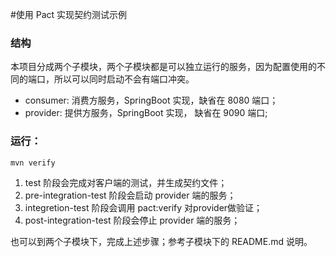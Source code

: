 #使用 Pact 实现契约测试示例

### 结构
本项目分成两个子模块，两个子模块都是可以独立运行的服务，因为配置使用的不同的端口，所以可以同时启动不会有端口冲突。

- consumer: 消费方服务，SpringBoot 实现，缺省在 8080 端口；
- provider: 提供方服务，SpringBoot 实现， 缺省在 9090 端口;


### 运行：
``` 
mvn verify
```
1. test 阶段会完成对客户端的测试，并生成契约文件；
2. pre-integration-test 阶段会启动 provider 端的服务；
3. integretion-test 阶段会调用 pact:verify 对provider做验证；
4. post-integration-test 阶段会停止 provider 端的服务；

也可以到两个子模块下，完成上述步骤；参考子模块下的 README.md 说明。




